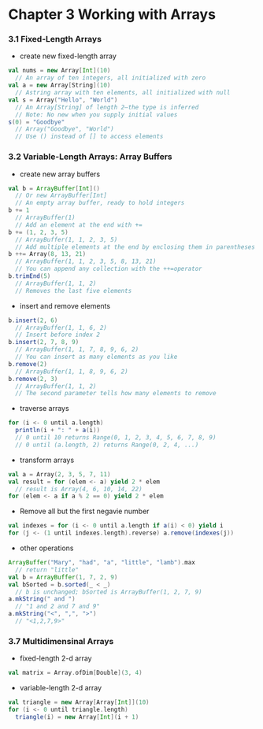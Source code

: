 Chapter 3 Working with Arrays
=============================

### 3.1 Fixed-Length Arrays

* create new fixed-length array

```scala
val nums = new Array[Int](10)
  // An array of ten integers, all initialized with zero
val a = new Array[String](10)
  // Astring array with ten elements, all initialized with null
val s = Array("Hello", "World") 
  // An Array[String] of length 2—the type is inferred
  // Note: No new when you supply initial values
s(0) = "Goodbye"
  // Array("Goodbye", "World") 
  // Use () instead of [] to access elements
```

### 3.2 Variable-Length Arrays: Array Buffers

* create new array buffers

```scala
val b = ArrayBuffer[Int]()
  // Or new ArrayBuffer[Int]
  // An empty array buffer, ready to hold integers
b += 1
  // ArrayBuffer(1)
  // Add an element at the end with +=
b += (1, 2, 3, 5)
  // ArrayBuffer(1, 1, 2, 3, 5)
  // Add multiple elements at the end by enclosing them in parentheses
b ++= Array(8, 13, 21)
  // ArrayBuffer(1, 1, 2, 3, 5, 8, 13, 21)
  // You can append any collection with the ++=operator
b.trimEnd(5)
  // ArrayBuffer(1, 1, 2)
  // Removes the last five elements
```

* insert and remove elements

```scala
b.insert(2, 6)
  // ArrayBuffer(1, 1, 6, 2) 
  // Insert before index 2
b.insert(2, 7, 8, 9)
  // ArrayBuffer(1, 1, 7, 8, 9, 6, 2)
  // You can insert as many elements as you like
b.remove(2)
  // ArrayBuffer(1, 1, 8, 9, 6, 2)
b.remove(2, 3)
  // ArrayBuffer(1, 1, 2)
  // The second parameter tells how many elements to remove
```

* traverse arrays

```scala
for (i <- 0 until a.length)
  println(i + ": " + a(i))
  // 0 until 10 returns Range(0, 1, 2, 3, 4, 5, 6, 7, 8, 9)
  // 0 until (a.length, 2) returns Range(0, 2, 4, ...)
```

* transform arrays

```scala
val a = Array(2, 3, 5, 7, 11)
val result = for (elem <- a) yield 2 * elem
  // result is Array(4, 6, 10, 14, 22)
for (elem <- a if a % 2 == 0) yield 2 * elem
```

* Remove all but the first negavie number

```scala
val indexes = for (i <- 0 until a.length if a(i) < 0) yield i
for (j <- (1 until indexes.length).reverse) a.remove(indexes(j))
```

* other operations

```scala
ArrayBuffer("Mary", "had", "a", "little", "lamb").max
  // return "little"
val b = ArrayBuffer(1, 7, 2, 9)
val bSorted = b.sorted(_ < _)
  // b is unchanged; bSorted is ArrayBuffer(1, 2, 7, 9)
a.mkString(" and ")
  // "1 and 2 and 7 and 9"
a.mkString("<", ",", ">")
  // "<1,2,7,9>"
```

### 3.7 Multidimensinal Arrays

* fixed-length 2-d array

```scala
val matrix = Array.ofDim[Double](3, 4)
```

* variable-length 2-d array

```scala
val triangle = new Array[Array[Int]](10)
for (i <- 0 until triangle.length) 
  triangle(i) = new Array[Int](i + 1)
```
